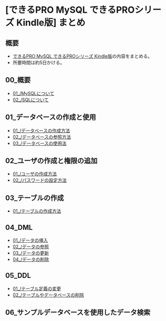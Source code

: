 [できるPRO MySQL できるPROシリーズ Kindle版] まとめ
===

## 概要

- [できるPRO MySQL できるPROシリーズ Kindle版](https://www.amazon.co.jp/%E3%81%A7%E3%81%8D%E3%82%8BPRO-MySQL-%E3%81%A7%E3%81%8D%E3%82%8BPRO%E3%82%B7%E3%83%AA%E3%83%BC%E3%82%BA-%E8%B5%A4%E4%BA%95-%E8%AA%A0-ebook/dp/B00SXPVFL2)の内容をまとめる。
- 所要時間は約5日かける。

## 00\_概要
- [01\_/MySQLについて](mdFiles/00_概要/01_MySQLについて.md)
- [02\_/SQLについて](mdFiles/00_概要/02_SQLについて.md)

## 01\_データベースの作成と使用
- [01\_/データベースの作成方法](mdFiles/01_データベースの作成と使用/01_データベースの作成方法.md)
- [02\_/データベースの参照方法](mdFiles/01_データベースの作成と使用/02_データベースの参照方法.md)
- [03\_/データベースの使用法](mdFiles/01_データベースの作成と使用/03_データベースの使用法.md)

## 02\_ユーザの作成と権限の追加
- [01\_/ユーザの作成方法](mdFiles/02_ユーザの作成と権限の追加/01_ユーザの作成方法.md)
- [02\_/パスワードの設定方法](mdFiles/02_ユーザの作成と権限の追加/02_パスワードの設定方法.md)

## 03\_テーブルの作成
- [01\_/テーブルの作成方法](mdFiles/03_テーブルの作成/01_テーブルの作成方法.md)

## 04\_DML
- [01\_/データの挿入](mdFiles/04_DML/01_データの挿入.md)
- [02\_/データの参照](mdFiles/04_DML/02_データの参照.md)
- [03\_/データの更新](mdFiles/04_DML/03_データの更新.md)
- [04\_/データの削除](mdFiles/04_DML/04_データの削除.md)

## 05\_DDL
- [01\_/テーブル定義の変更](mdFiles/05_DDL/01_テーブル定義の変更.md)
- [02\_/テーブルやデータベースの削除](mdFiles/05_DDL/02_テーブルやデータベースの削除.md)

## 06\_サンプルデータベースを使用したデータ検索

